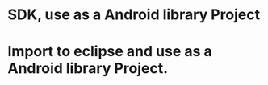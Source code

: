 SDK, use as a Android library Project
===============================

Import to eclipse and use as a Android library Project.
===============================

